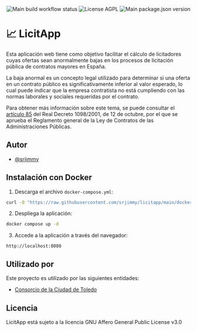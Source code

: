 <p align="center">
  <img alt="Main build workflow status" src="https://img.shields.io/github/actions/workflow/status/srjimmy/licitapp/build.yml?branch=main">
  <img alt="License AGPL" src="https://img.shields.io/github/license/srjimmy/licitapp">
  <img alt="Main package.json version" src="https://img.shields.io/github/package-json/v/srjimmy/licitapp/main">
</p>

# 📈 LicitApp

Esta aplicación web tiene como objetivo facilitar el cálculo de licitadores cuyas
ofertas sean anormalmente bajas en los procesos de licitación pública de contratos
mayores en España.

La baja anormal es un concepto legal utilizado para determinar si una oferta
en un contrato público es significativamente inferior al valor esperado, lo cual
puede indicar que la empresa contratista no está cumpliendo con las normas
laborales y sociales requeridas por el contrato.

Para obtener más información sobre este tema, se puede consultar el
[artículo 85](https://https://boe.es/buscar/act.php?id=BOE-A-2001-19995&p=20180505&tn=1#a85)
del Real Decreto 1098/2001, de 12 de octubre, por el que se aprueba el Reglamento
general de la Ley de Contratos de las Administraciones Públicas.

## Autor

- [@srjimmy](https://www.github.com/srjimmy)

## Instalación con Docker

1. Descarga el archivo `docker-compose.yml`:

~~~sh
curl -O "https://raw.githubusercontent.com/srjimmy/licitapp/main/docker-compose.yml"
~~~

2. Despliega la aplicación:

~~~sh
docker compose up -d
~~~

3. Accede a la aplicación a través del navegador:

~~~
http://localhost:8080
~~~

## Utilizado por

Este proyecto es utilizado por las siguientes entidades:

- [Consorcio de la Ciudad de Toledo](https://consorciotoledo.com/)

## Licencia

LicitApp está sujeto a la licencia GNU Affero General Public License v3.0
